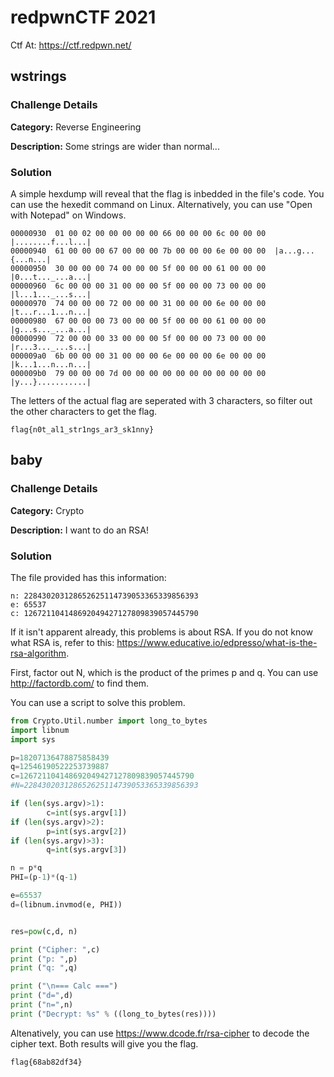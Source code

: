 # redpwnCTF 2021
Ctf At: https://ctf.redpwn.net/

## wstrings
### Challenge Details
**Category:** Reverse Engineering

**Description:** Some strings are wider than normal...

### Solution
A simple hexdump will reveal that the flag is inbedded in the file's code. You can use the hexedit command on Linux. 
Alternatively, you can use "Open with Notepad" on Windows.

```
00000930  01 00 02 00 00 00 00 00 66 00 00 00 6c 00 00 00  |........f...l...|
00000940  61 00 00 00 67 00 00 00 7b 00 00 00 6e 00 00 00  |a...g...{...n...|
00000950  30 00 00 00 74 00 00 00 5f 00 00 00 61 00 00 00  |0...t..._...a...|
00000960  6c 00 00 00 31 00 00 00 5f 00 00 00 73 00 00 00  |l...1..._...s...|
00000970  74 00 00 00 72 00 00 00 31 00 00 00 6e 00 00 00  |t...r...1...n...|
00000980  67 00 00 00 73 00 00 00 5f 00 00 00 61 00 00 00  |g...s..._...a...|
00000990  72 00 00 00 33 00 00 00 5f 00 00 00 73 00 00 00  |r...3..._...s...|
000009a0  6b 00 00 00 31 00 00 00 6e 00 00 00 6e 00 00 00  |k...1...n...n...|
000009b0  79 00 00 00 7d 00 00 00 00 00 00 00 00 00 00 00  |y...}...........|
```
The letters of the actual flag are seperated with 3 characters, so filter out the other characters to get the flag.
```
flag{n0t_al1_str1ngs_ar3_sk1nny}
```

## baby
### Challenge Details
**Category:** Crypto

**Description:** I want to do an RSA!

### Solution
The file provided has this information: 
```
n: 228430203128652625114739053365339856393
e: 65537
c: 126721104148692049427127809839057445790
```
If it isn't apparent already, this problems is about RSA. If you do not know what RSA is, refer to this: https://www.educative.io/edpresso/what-is-the-rsa-algorithm.

First, factor out N, which is the product of the primes p and q. You can use http://factordb.com/ to find them.

You can use a script to solve this problem.
```python
from Crypto.Util.number import long_to_bytes
import libnum
import sys

p=18207136478875858439
q=12546190522253739887
c=126721104148692049427127809839057445790
#N=228430203128652625114739053365339856393

if (len(sys.argv)>1):
        c=int(sys.argv[1])
if (len(sys.argv)>2):
        p=int(sys.argv[2])
if (len(sys.argv)>3):
        q=int(sys.argv[3])

n = p*q
PHI=(p-1)*(q-1)

e=65537
d=(libnum.invmod(e, PHI))


res=pow(c,d, n)

print ("Cipher: ",c)
print ("p: ",p)
print ("q: ",q)

print ("\n=== Calc ===")
print ("d=",d)
print ("n=",n)
print ("Decrypt: %s" % ((long_to_bytes(res))))
```
Altenatively, you can use https://www.dcode.fr/rsa-cipher to decode the cipher text. Both results will give you the flag.

```
flag{68ab82df34}
```
